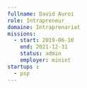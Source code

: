 ```yaml
---
fullname: David Auroi
role: Intrapreneur
domaine: Intraprenariat
missions:
  - start: 2019-06-10
    end: 2021-12-31
    status: admin
    employer: minint
startups :
  - psp
---
```

